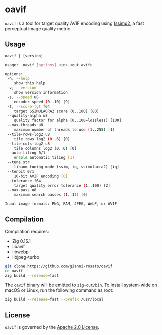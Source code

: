 # oavif

`oavif` is a tool for target quality AVIF encoding using [fssimu2](https://github.com/gianni-rosato/fssimu2), a fast perceptual image quality metric.

## Usage

```sh
oavif | [version]

usage:  oavif [options] <in> <out.avif>

options:
 -h, --help
    show this help
 -v, --version
    show version information
 -s, --speed u8
    encoder speed (0..10) [9]
 -t, --score-tgt f64
    target SSIMULACRA2 score (0..100) [80]
 --quality-alpha u8
    quality factor for alpha (0..100=lossless) [100]
 --max-threads u8
    maximum number of threads to use (1..255) [1]
 --tile-rows-log2 u8
    tile rows log2 (0..6) [0]
 --tile-cols-log2 u8
    tile columns log2 (0..6) [0]
 --auto-tiling 0/1
    enable automatic tiling [1]
 --tune str
    libaom tuning mode (ssim, iq, ssimulacra2) [iq]
 --tenbit 0/1
    10-bit AVIF encoding [0]
 --tolerance f64
    target quality error tolerance (1..100) [2]
 --max-pass u8
    maximum search passes (1..12) [6]

Input image formats: PNG, PAM, JPEG, WebP, or AVIF
```

## Compilation

Compilation requires:
- Zig 0.15.1
- libavif
- libwebp
- libjpeg-turbo

```sh
git clone https://github.com/gianni-rosato/oavif
cd oavif
zig build --release=fast
```

The `oavif` binary will be emitted to `zig-out/bin`. To install system-wide on macOS or Linux, run the following command as root:

```sh
zig build --release=fast --prefix /usr/local
```

## License

`oavif` is governed by the [Apache 2.0 License](./LICENSE).
